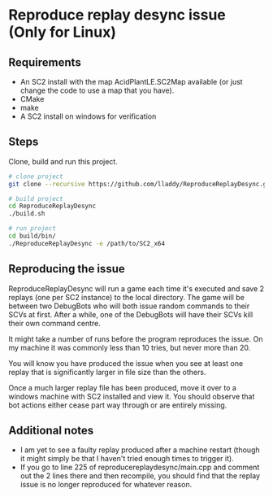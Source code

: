 # Reproduce replay desync issue (Only for Linux)
## Requirements
- An SC2 install with the map AcidPlantLE.SC2Map available (or just change the code to use a map that you have).
- CMake
- make
- A SC2 install on windows for verification 
## Steps
Clone, build and run this project.
```bash
# clone project
git clone --recursive https://github.com/lladdy/ReproduceReplayDesync.git

# build project
cd ReproduceReplayDesync
./build.sh

# run project
cd build/bin/
./ReproduceReplayDesync -e /path/to/SC2_x64
```
## Reproducing the issue
ReproduceReplayDesync will run a game each time it's executed and save 2 replays (one per SC2 instance) to the local directory.
The game will be between two DebugBots who will both issue random commands to their SCVs at first. After a while, one of the DebugBots will have their SCVs kill their own command centre.

It might take a number of runs before the program reproduces the issue.
On my machine it was commonly less than 10 tries, but never more than 20.

You will know you have produced the issue when you see at least one replay that is significantly larger in file size than the others.

Once a much larger replay file has been produced, move it over to a windows machine with SC2 installed and view it. You should observe that bot actions either cease part way through or are entirely missing.

## Additional notes
- I am yet to see a faulty replay produced after a machine restart (though it might simply be that I haven't tried enough times to trigger it).
- If you go to line 225 of reproducereplaydesync/main.cpp and comment out the 2 lines there and then recompile, you should find that the replay issue is no longer reproduced for whatever reason.
